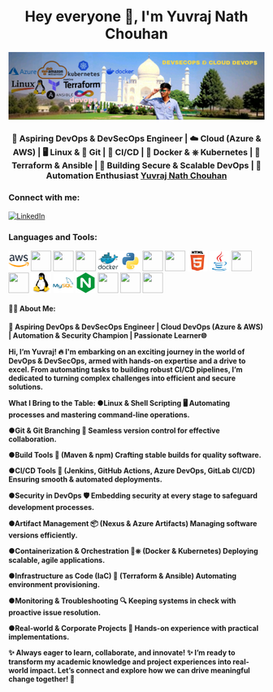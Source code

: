 <h1 align="center"> Hey everyone 👋, I'm Yuvraj Nath Chouhan </h1>

<div align="center">
  <img src="https://github.com/yuvraj9365/yuvraj9365/blob/main/banner.jpg" alt="yuvraj">
</div>
<h3 align="center">🚀 Aspiring DevOps & DevSecOps Engineer | ☁️ Cloud (Azure & AWS) | 🖥️ Linux & 🔀 Git | 🚄 CI/CD | 🐳 Docker & ⎈ Kubernetes | 📜 Terraform & Ansible | 🔐 Building Secure & Scalable DevOps | 🔧 Automation Enthusiast  <a href="https://www.linkedin.com/in/yuvraj-nath-chouhan-934460240" target="_blank">Yuvraj Nath Chouhan</a></h3>
<h3 align="left">Connect with me:</h3>
<p align="left">
  <a href="https://www.linkedin.com/in/yuvraj-nath-chouhan-934460240/" target="blank"><img align="center" src="https://raw.githubusercontent.com/rahuldkjain/github-profile-readme-generator/master/src/images/icons/Social/linked-in-alt.svg" alt="LinkedIn" height="30" width="40" /></a>
</p>
<h3 align="left">Languages and Tools:</h3>
<p align="left">
  <img src="https://raw.githubusercontent.com/devicons/devicon/master/icons/amazonwebservices/amazonwebservices-original-wordmark.svg" width="40" height="40"/>
  <img src="https://www.vectorlogo.zone/logos/microsoft_azure/microsoft_azure-icon.svg" width="40" height="40"/>
  <img src="https://www.vectorlogo.zone/logos/gnu_bash/gnu_bash-icon.svg" width="40" height="40"/>
  <img src="https://www.vectorlogo.zone/logos/circleci/circleci-icon.svg" width="40" height="40"/>
  <img src="https://raw.githubusercontent.com/devicons/devicon/master/icons/docker/docker-original-wordmark.svg" width="40" height="40"/>
  <img src="https://raw.githubusercontent.com/devicons/devicon/master/icons/python/python-original.svg" width="40" height="40"/>
  <img src="https://www.vectorlogo.zone/logos/git-scm/git-scm-icon.svg" width="40" height="40"/>
  <img src="https://www.vectorlogo.zone/logos/grafana/grafana-icon.svg" width="40" height="40"/>
  <img src="https://raw.githubusercontent.com/devicons/devicon/master/icons/html5/html5-original-wordmark.svg" width="40" height="40"/>
  <img src="https://raw.githubusercontent.com/devicons/devicon/master/icons/java/java-original.svg" width="40" height="40"/>
  <img src="https://www.vectorlogo.zone/logos/jenkins/jenkins-icon.svg" width="40" height="40"/>
  <img src="https://www.vectorlogo.zone/logos/kubernetes/kubernetes-icon.svg" width="40" height="40"/>
  <img src="https://raw.githubusercontent.com/devicons/devicon/master/icons/linux/linux-original.svg" width="40" height="40"/>
  <img src="https://raw.githubusercontent.com/devicons/devicon/master/icons/mysql/mysql-original-wordmark.svg" width="40" height="40"/>
  <img src="https://raw.githubusercontent.com/devicons/devicon/master/icons/nginx/nginx-original.svg" width="40" height="40"/>
  <img src="https://www.vectorlogo.zone/logos/getpostman/getpostman-icon.svg" width="40" height="40"/>
  <img src="https://raw.githubusercontent.com/detain/svg-logos/780f25886640cef088af994181646db2f6b1a3f8/svg/selenium-logo.svg" width="40" height="40"/>
  <img src="https://www.vectorlogo.zone/logos/springio/springio-icon.svg" width="40" height="40"/>
</p>
<h4 align="left"><b>👨‍💼 About Me:<b></h3>
🚀 Aspiring DevOps & DevSecOps Engineer | Cloud DevOps (Azure & AWS) | Automation & Security Champion | Passionate Learner🌐

Hi, I’m Yuvraj! 🔥 I'm embarking on an exciting journey in the world of DevOps & DevSecOps, armed with hands-on expertise and a drive to excel. From automating tasks to building robust CI/CD pipelines, I’m dedicated to turning complex challenges into efficient and secure solutions.

What I Bring to the Table:
●Linux & Shell Scripting 🖥️ Automating processes and mastering command-line operations.

●Git & Git Branching 🔀 Seamless version control for effective collaboration.

●Build Tools 🔧 (Maven & npm) Crafting stable builds for quality software.

●CI/CD Tools 🚄 (Jenkins, GitHub Actions, Azure DevOps, GitLab CI/CD) Ensuring smooth & automated deployments.

●Security in DevOps 🛡️ Embedding security at every stage to safeguard development processes.

●Artifact Management 📦 (Nexus & Azure Artifacts) Managing software versions efficiently.

●Containerization & Orchestration 🐳⎈ (Docker & Kubernetes) Deploying scalable, agile applications.

●Infrastructure as Code (IaC) 📜 (Terraform & Ansible) Automating environment provisioning.

●Monitoring & Troubleshooting 🔍 Keeping systems in check with proactive issue resolution.

●Real-world & Corporate Projects 🌟 Hands-on experience with practical implementations.

✨ Always eager to learn, collaborate, and innovate! ✨ I’m ready to transform my academic knowledge and project experiences into real-world impact. Let’s connect and explore how we can drive meaningful change together! 🤝
<!--
**yuvraj9365/yuvraj9365** is a ✨ _special_ ✨ repository because its `README.md` (this file) appears on your GitHub profile.

Here are some ideas to get you started:

- 🔭 I’m currently working on ...
- 🌱 I’m currently learning ...
- 👯 I’m looking to collaborate on ...
- 🤔 I’m looking for help with ...
- 💬 Ask me about ...
- 📫 How to reach me: ...
- 😄 Pronouns: ...
- ⚡ Fun fact: ...
-->
